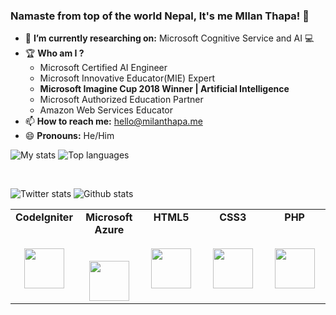 ### Namaste from top of the world Nepal, It's me MIlan Thapa! 👋

- 🔭 **I’m currently researching on:** Microsoft Cognitive Service and AI 💻
- 🏆 **Who am I ?**
  * Microsoft Certified AI Engineer
  * Microsoft Innovative Educator(MIE) Expert
  * **Microsoft Imagine Cup 2018 Winner | Artificial Intelligence**
  * Microsoft Authorized Education Partner
  * Amazon Web Services Educator
- 📫 **How to reach me:** hello@milanthapa.me
- 😄 **Pronouns:** He/Him

![My stats](https://github-readme-stats.vercel.app/api?username=link2rn&layout=full)
![Top languages](https://github-readme-stats.vercel.app/api/top-langs/?username=link2rn&layout=full&hide_border=true)

<br>

![Twitter stats](https://img.shields.io/twitter/follow/link2rn?color=blue&label=Twitter%20FOLLOWERS&logo=twitter&style=for-the-badge)
![Github stats](https://img.shields.io/github/followers/link2rn?color=blue&label=GITHUB%20FOLLOWERS&logo=github&style=for-the-badge)

<table>
  <tbody>
    <tr valign="top">
      <td width="20%" align="center">
        <span><strong>CodeIgniter</strong></span><br><br><br>
        <img height="64px" src="https://cdn.svgporn.com/logos/codeigniter.svg">
       </td>
       <td width="20%" align="center">
        <span><strong>Microsoft Azure</strong></span><br><br><br>
        <img height="64px" src="https://cdn.svgporn.com/logos/azure-icon.svg">
      </td>
       <td width="20%" align="center">
        <span><strong>HTML5</strong></span><br><br><br>
        <img height="64px" src="https://cdn.svgporn.com/logos/html-5.svg">
      </td>
      <td width="20%" align="center">
        <span><strong>CSS3</strong></span><br><br><br>
        <img height="64px" src="https://cdn.svgporn.com/logos/css-3.svg">
      </td>
       </td>
       <td width="20%" align="center">
        <span><strong>PHP</strong></span><br><br><br>
        <img height="64px" src="https://cdn.svgporn.com/logos/php.svg">
      </td>
    </tr>
      </tbody>
</table>
<br>
